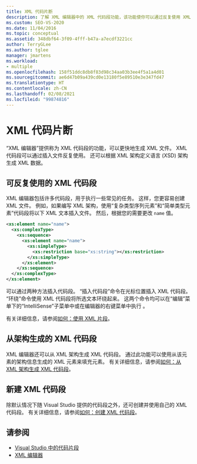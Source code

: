 ```yaml
---
title: XML 代码片断
description: 了解 XML 编辑器中的 XML 代码段功能，该功能使你可以通过反复使用 XML 代码段并将它们插入到文件中来更快地生成 XML 文件。
ms.custom: SEO-VS-2020
ms.date: 11/04/2016
ms.topic: conceptual
ms.assetid: 348dbf64-3f09-4fff-b47a-a7ecdf3221cc
author: TerryGLee
ms.author: tglee
manager: jmartens
ms.workload:
- multiple
ms.openlocfilehash: 158f51ddc8db8f83d98c34aa03b3ee4f5a1a4d01
ms.sourcegitcommit: ae6d47b09a439cd0e13180f5e89510e3e347fd47
ms.translationtype: HT
ms.contentlocale: zh-CN
ms.lasthandoff: 02/08/2021
ms.locfileid: "99874816"
---
```

# <a name="xml-snippets"></a>XML 代码片断

“XML 编辑器”提供称为 XML 代码段的功能，可以更快地生成 XML 文件。 XML 代码段可以通过插入文件反复使用。 还可以根据 XML 架构定义语言 (XSD) 架构生成 XML 数据。

## <a name="reusable-xml-snippets"></a>可反复使用的 XML 代码段

XML 编辑器包括许多代码段，用于执行一些常见的任务。 这样，您更容易创建 XML 文件。 例如，如果编写 XML 架构，使用“复杂类型序列元素”和“简单类型元素”代码段将以下 XML 文本插入文件。 然后，根据您的需要更改 `name` 值。

```xml
<xs:element name="name">
  <xs:complexType>
    <xs:sequence>
      <xs:element name="name">
        <xs:simpleType>
          <xs:restriction base="xs:string"></xs:restriction>
        </xs:simpleType>
      </xs:element>
    </xs:sequence>
  </xs:complexType>
</xs:element>
```

可以通过两种方法插入代码段。 “插入代码段”命令在光标位置插入 XML 代码段。 “环绕”命令使用 XML 代码段将所选文本环绕起来。 这两个命令均可以在“编辑”菜单下的“IntelliSense”子菜单中或在编辑器的右键菜单中执行 。

有关详细信息，请参阅[如何：使用 XML 片段](../xml-tools/how-to-use-xml-snippets.md)。

## <a name="schema-generated-xml-snippets"></a>从架构生成的 XML 代码段

XML 编辑器还可以从 XML 架构生成 XML 代码段。 通过此功能可以使用从该元素的架构信息生成的 XML 元素来填充元素。 有关详细信息，请参阅[如何：从 XML 架构生成 XML 代码段](../xml-tools/how-to-generate-an-xml-snippet-from-an-xml-schema.md)。

## <a name="create-new-xml-snippets"></a>新建 XML 代码段

除默认情况下随 Visual Studio 提供的代码段之外，还可创建并使用自己的 XML 代码段。 有关详细信息，请参阅[如何：创建 XML 代码段](../xml-tools/how-to-create-xml-snippets.md)。

## <a name="see-also"></a>请参阅

- [Visual Studio 中的代码片段](../ide/code-snippets.md)
- [XML 编辑器](../xml-tools/xml-editor.md)
